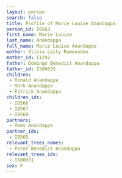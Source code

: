 ```yaml
---
layout: person
search: false
title: Profile of Marie Louise Anandappa
person_id: I0563
first_name: Marie Louise
last_name: Anandappa
full_name: Marie Louise Anandappa
mother: Olivia Laity Ramenaden
mother_id: I1292
father: Domingo Benedict Anandappa
father_id: I500035
children:
 - Ronald Anandappa
 - Mark Anandappa
 - Patrick Anandappa
children_ids:
 - I0566
 - I0567
 - I0568
partners:
 - Remy Anandappa
partner_ids:
 - I0565
relevant_trees_names:
 - Peter Benedict Anandappa
relevant_trees_ids:
 - I500031
sex: F
---
```


